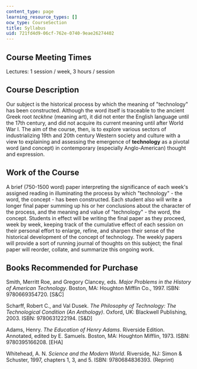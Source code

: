 ```yaml
---
content_type: page
learning_resource_types: []
ocw_type: CourseSection
title: Syllabus
uid: 721fd4d9-06cf-762e-0740-9eae26274402
---
```


Course Meeting Times
--------------------

Lectures: 1 session / week, 3 hours / session

Course Description
------------------

Our subject is the historical process by which the meaning of "technology" has been constructed. Although the word itself is traceable to the ancient Greek root _teckhne_ (meaning art), it did not enter the English language until the 17th century, and did not acquire its current meaning until after World War I. The aim of the course, then, is to explore various sectors of industrializing 19th and 20th century Western society and culture with a view to explaining and assessing the emergence of **technology** as a pivotal word (and concept) in contemporary (especially Anglo-American) thought and expression.

Work of the Course
------------------

A brief (750-1500 word) paper interpreting the significance of each week's assigned reading in illuminating the process by which "technology" - the word, the concept - has been constructed. Each student also will write a longer final paper summing up his or her conclusions about the character of the process, and the meaning and value of "technology" - the word, the concept. Students in effect will be writing the final paper as they proceed, week by week, keeping track of the cumulative effect of each session on their personal effort to enlarge, refine, and sharpen their sense of the historical development of the concept of technology. The weekly papers will provide a sort of running journal of thoughts on this subject; the final paper will reorder, collate, and summarize this ongoing work.

Books Recommended for Purchase
------------------------------

Smith, Merritt Roe, and Gregory Clancey, eds. _Major Problems in the History of American Technology_. Boston, MA: Houghton Mifflin Co., 1997. ISBN: 9780669354720. \[S&C\]

Scharff, Robert C., and Val Dusek. _The Philosophy of Technology: The Technological Condition (An Anthology)_. Oxford, UK: Blackwell Publishing, 2003. ISBN: 9780631222194. \[S&D\]

Adams, Henry. _The Education of Henry Adams_. Riverside Edition. Annotated, edited by E. Samuels. Boston, MA: Houghton Mifflin, 1973. ISBN: 9780395166208. \[EHA\]

Whitehead, A. N. _Science and the Modern World_. Riverside, NJ: Simon & Schuster, 1997, chapters 1, 3, and 5. ISBN: 9780684836393. (Reprint)